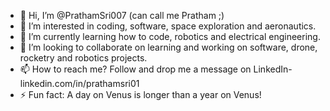 - 👋 Hi, I’m @PrathamSri007 (can call me Pratham ;)
- 👀 I’m interested in coding, software, space exploration and aeronautics.
- 🌱 I’m currently learning how to code, robotics and electrical engineering.
- 💞️ I’m looking to collaborate on learning and working on software, drone, rocketry and robotics projects.
- 📫 How to reach me? Follow and drop me a message on LinkedIn- linkedin.com/in/prathamsri01 
- ⚡ Fun fact: A day on Venus is longer than a year on Venus!

<!---
PrathamSri007/PrathamSri007 is a ✨ special ✨ repository because its `README.md` (this file) appears on your GitHub profile.
You can click the Preview link to take a look at your changes.
--->
